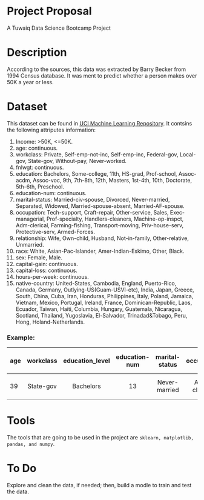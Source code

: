 # Project Proposal
A Tuwaiq Data Science Bootcamp Project
# Description
According to the sources, this data was extracted by Barry Becker from 1994 Census database. It was ment to predict whether a person makes over 50K a year or less. 
# Dataset
This dataset can be found in [UCI Machine Learning Repository](https://archive.ics.uci.edu/ml/datasets/adult).
It contsins the following attriputes information:


1. Income: >50K, <=50K.
2. age: continuous.
3. workclass: Private, Self-emp-not-inc, Self-emp-inc, Federal-gov, Local-gov, State-gov, Without-pay, Never-worked. 
4. fnlwgt: continuous.
5. education: Bachelors, Some-college, 11th, HS-grad, Prof-school, Assoc-acdm, Assoc-voc, 9th, 7th-8th, 12th, Masters, 1st-4th, 10th, Doctorate, 5th-6th, Preschool.
6. education-num: continuous.
7. marital-status: Married-civ-spouse, Divorced, Never-married, Separated, Widowed, Married-spouse-absent, Married-AF-spouse.
8. occupation: Tech-support, Craft-repair, Other-service, Sales, Exec-managerial, Prof-specialty, Handlers-cleaners, Machine-op-inspct, Adm-clerical, Farming-fishing, Transport-moving, Priv-house-serv, Protective-serv, Armed-Forces.
9. relationship: Wife, Own-child, Husband, Not-in-family, Other-relative, Unmarried.
10. race: White, Asian-Pac-Islander, Amer-Indian-Eskimo, Other, Black.
11. sex: Female, Male.
12. capital-gain: continuous.
13. capital-loss: continuous.
14. hours-per-week: continuous.
15. native-country: United-States, Cambodia, England, Puerto-Rico, Canada, Germany, Outlying-US(Guam-USVI-etc), India, Japan, Greece, South, China, Cuba, Iran, Honduras, Philippines, Italy, Poland, Jamaica, Vietnam, Mexico, Portugal, Ireland, France, Dominican-Republic, Laos, Ecuador, Taiwan, Haiti, Columbia, Hungary, Guatemala, Nicaragua, Scotland, Thailand, Yugoslavia, El-Salvador, Trinadad&Tobago, Peru, Hong, Holand-Netherlands.

### Example:
													
| age | workclass | education_level | education-num | marital-status | occupation | relationship | race | sex | capital-gain | capital-loss | hours-per-week | native-country | income |
| :---         |     :---:      |     :---:      |     :---:      |     :---:      |     :---:      |     :---:      |     :---:      |     :---:      |     :---:      |     :---:      |     :---:      |     :---:      |          ---: |
| 39   | State-gov     | Bachelors    | 13   | Never-married    | Adm-clerical    | Not-in-family   | White     | Male    | 2174   | 0     | 40    | United-Statest status     | <=50K |

# Tools
The tools that are going to be used in the project are ```sklearn, matplotlib, pandas, and numpy```.

# To Do
Explore and clean the data, if needed; then, build a modle to train and test the data. 
